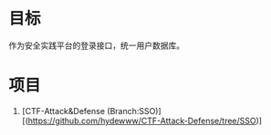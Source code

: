 # 目标

作为安全实践平台的登录接口，统一用户数据库。



# 项目

1. [CTF-Attack&Defense (Branch:SSO)][(https://github.com/hydewww/CTF-Attack-Defense/tree/SSO)] 
